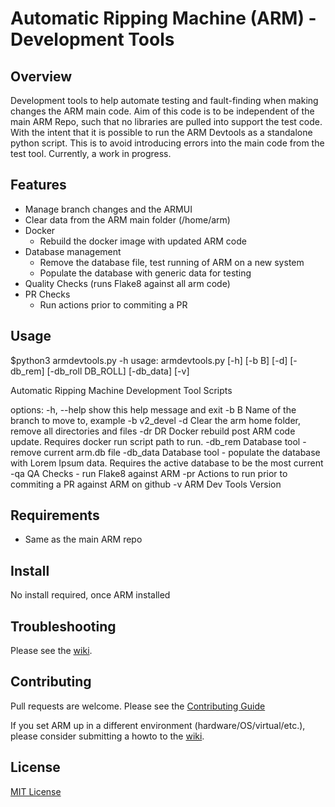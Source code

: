 # Automatic Ripping Machine (ARM) - Development Tools

## Overview

Development tools to help automate testing and fault-finding when making changes the ARM main code.
Aim of this code is to be independent of the main ARM Repo, such that no libraries are pulled into support the test code. With the intent that it is possible to run the ARM Devtools as a standalone python script. This is to avoid introducing errors into the main code from the test tool.
Currently, a work in progress.

## Features

- Manage branch changes and the ARMUI
- Clear data from the ARM main folder (/home/arm)
- Docker
    - Rebuild the docker image with updated ARM code
- Database management
    - Remove the database file, test running of ARM on a new system
    - Populate the database with generic data for testing
- Quality Checks (runs Flake8 against all arm code)
- PR Checks
    - Run actions prior to commiting a PR


## Usage

$python3 armdevtools.py -h
usage: armdevtools.py [-h] [-b B] [-d] [-db_rem] [-db_roll DB_ROLL] [-db_data] [-v]

Automatic Ripping Machine Development Tool Scripts

options:
  -h, --help        show this help message and exit
  -b B              Name of the branch to move to, example -b v2_devel
  -d                Clear the arm home folder, remove all directories and files
  -dr DR            Docker rebuild post ARM code update. Requires docker run script path to run.
  -db_rem           Database tool - remove current arm.db file
  -db_data          Database tool - populate the database with Lorem Ipsum data. Requires the active database to
                    be the most current
  -qa               QA Checks - run Flake8 against ARM
  -pr               Actions to run prior to commiting a PR against ARM on github
  -v                ARM Dev Tools Version


## Requirements

- Same as the main ARM repo


## Install

No install required, once ARM installed

## Troubleshooting
 Please see the [wiki](https://github.com/automatic-ripping-machine/automatic-ripping-machine/wiki/).

## Contributing

Pull requests are welcome.  Please see the [Contributing Guide](https://github.com/automatic-ripping-machine/automatic-ripping-machine/wiki/Contributing-Guide)

If you set ARM up in a different environment (hardware/OS/virtual/etc.), please consider submitting a howto to the [wiki](https://github.com/automatic-ripping-machine/automatic-ripping-machine/wiki).

## License

[MIT License](LICENSE)
